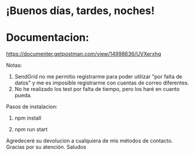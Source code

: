 
# ¡Buenos días, tardes, noches!

# Documentacion:

https://documenter.getpostman.com/view/14998636/UVXerxhq

Notas: 

1. SendGrid no me permitio registrarme para poder utilizar "por falta de datos" y me es imposible registrarme con cuentas de correo diferentes. 
3. No he realizado los test por falta de tiempo, pero los haré en cuanto pueda.

Pasos de instalacion:

1. npm install

2. npm run start

Agredeceré su devolucion a cualquiera de mis métodos de contacto. Gracias por su atención. Saludos


